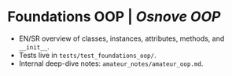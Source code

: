 # Foundations OOP | _Osnove OOP_
- EN/SR overview of classes, instances, attributes, methods, and `__init__`.
- Tests live in `tests/test_foundations_oop/`.
- Internal deep-dive notes: `amateur_notes/amateur_oop.md`.
